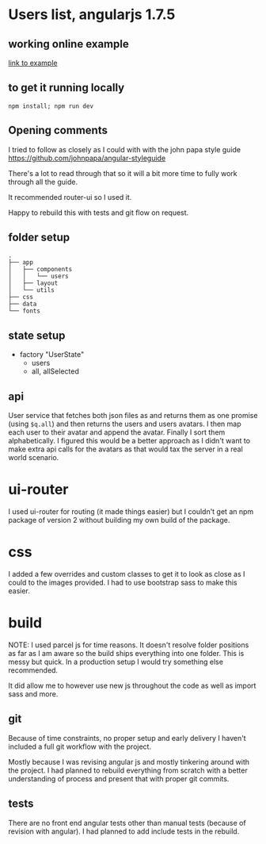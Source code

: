 # Users list, angularjs 1.7.5

## working online example

[link to example](http://)

## to get it running locally

```
npm install; npm run dev
```

## Opening comments

I tried to follow as closely as I could with with the john papa style guide
https://github.com/johnpapa/angular-styleguide

There's a lot to read through that so it will a bit more time to fully work through all the guide.

It recommended router-ui so I used it.

Happy to rebuild this with tests and git flow on request.

## folder setup

```
.
├── app
│   ├── components
│   │   └── users
│   ├── layout
│   └── utils
├── css
├── data
└── fonts
```

## state setup

- factory "UserState"
  - users
  - all, allSelected

## api

User service that fetches both json files as and returns them as one promise (using `$q.all`) and then returns the users and users avatars. I then map each user to their avatar and append the avatar. Finally I sort them alphabetically. I figured this would be a better approach as I didn't want to make extra api calls for the avatars as that would tax the server in a real world scenario.

# ui-router

I used ui-router for routing (it made things easier) but I couldn't get an npm package of version 2 without building my own build of the package.

# css

I added a few overrides and custom classes to get it to look as close as I could to the images provided. I had to use bootstrap sass to make this easier.

# build

NOTE: I used parcel js for time reasons. It doesn't resolve folder positions as far as I am aware so the build ships everything into one folder. This is messy but quick. In a production setup I would try something else recommended.

It did allow me to however use new js throughout the code as well as import sass and more.

## git

Because of time constraints, no proper setup and early delivery I haven't included a full git workflow with the project.

Mostly because I was revising angular js and mostly tinkering around with the project. I had planned to rebuild everything from scratch with a better understanding of process and present that with proper git commits.

## tests

There are no front end angular tests other than manual tests (because of revision with angular). I had planned to add include tests in the rebuild.
